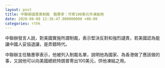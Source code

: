 ```yaml
---
layout: post
title: 中聯辦譴責美制裁　駱惠寧：可寄100美元作凍結用
date: 2020-08-08 12:36:47.000000000 +08:00
categories: rthk
---
```


中聯辦發言人說，對美國實施所謂制裁，表示堅決反對和強烈譴責，若美國認為能讓中國人妥協退讓，是弄錯時代。

中聯辦主任駱惠寧表示，他被列入制裁名單，說明他為國家、為香港做了應該做的事，又說他可以向美國總統特朗普寄出100美元，供他凍結之用。
